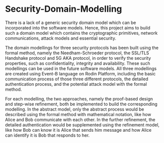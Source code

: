 # Security-Domain-Modelling
There is a lack of a generic security domain model which can be incorporated into the software models. Hence, this project aims to build such a domain model which contains the cryptographic primitives, network communications, attack models and essential security. 

The domain modellings for three security protocols has been built using the formal method, namely the Needham-Schroeder protocol, the SSL/TLS Handshake protocol and 5G AKA protocol, in order to verify the security properties, such as confidentiality, integrity and availability. These such modellings can be used in the future software models. All three modellings are created using Event-B language on Rodin Platform, including the basic communication process of those three different protocols, the detailed authentication process, and the potential attack model with the formal method.

For each modelling, the two approaches, namely the proof-based design and step-wise refinement, both be implemented to build the corresponding modelling. In the abstract model, only the abstract process would be described using the formal method with mathematical notation, like how Alice and Bob communicate with each other. In the further refinement, the detailed authentication would be supplemented using the refinement model, like how Bob can know it is Alice that sends him message and how Alice can identify it is Bob that responds to her. 
